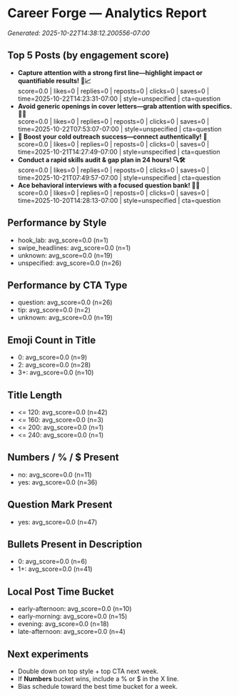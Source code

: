 # Career Forge — Analytics Report

_Generated: 2025-10-22T14:38:12.200556-07:00_

## Top 5 Posts (by engagement score)

- **Capture attention with a strong first line—highlight impact or quantifiable results! 💼📈**  
  score=0.0 | likes=0 | replies=0 | reposts=0 | clicks=0 | saves=0 | time=2025-10-22T14:23:31-07:00 | style=unspecified | cta=question
- **Avoid generic openings in cover letters—grab attention with specifics. 🎯📄**  
  score=0.0 | likes=0 | replies=0 | reposts=0 | clicks=0 | saves=0 | time=2025-10-22T07:53:07-07:00 | style=unspecified | cta=question
- **💼 Boost your cold outreach success—connect authentically! 🚀**  
  score=0.0 | likes=0 | replies=0 | reposts=0 | clicks=0 | saves=0 | time=2025-10-21T14:27:49-07:00 | style=unspecified | cta=question
- **Conduct a rapid skills audit & gap plan in 24 hours! 🔍🛠️**  
  score=0.0 | likes=0 | replies=0 | reposts=0 | clicks=0 | saves=0 | time=2025-10-21T07:49:57-07:00 | style=unspecified | cta=question
- **Ace behavioral interviews with a focused question bank! 🧠💼**  
  score=0.0 | likes=0 | replies=0 | reposts=0 | clicks=0 | saves=0 | time=2025-10-20T14:28:13-07:00 | style=unspecified | cta=question

## Performance by Style

- hook_lab: avg_score=0.0 (n=1)
- swipe_headlines: avg_score=0.0 (n=1)
- unknown: avg_score=0.0 (n=19)
- unspecified: avg_score=0.0 (n=26)

## Performance by CTA Type

- question: avg_score=0.0 (n=26)
- tip: avg_score=0.0 (n=2)
- unknown: avg_score=0.0 (n=19)

## Emoji Count in Title

- 0: avg_score=0.0 (n=9)
- 2: avg_score=0.0 (n=28)
- 3+: avg_score=0.0 (n=10)

## Title Length

- <= 120: avg_score=0.0 (n=42)
- <= 160: avg_score=0.0 (n=3)
- <= 200: avg_score=0.0 (n=1)
- <= 240: avg_score=0.0 (n=1)

## Numbers / % / $ Present

- no: avg_score=0.0 (n=11)
- yes: avg_score=0.0 (n=36)

## Question Mark Present

- yes: avg_score=0.0 (n=47)

## Bullets Present in Description

- 0: avg_score=0.0 (n=6)
- 1+: avg_score=0.0 (n=41)

## Local Post Time Bucket

- early-afternoon: avg_score=0.0 (n=10)
- early-morning: avg_score=0.0 (n=15)
- evening: avg_score=0.0 (n=18)
- late-afternoon: avg_score=0.0 (n=4)

## Next experiments

- Double down on top style + top CTA next week.
- If **Numbers** bucket wins, include a % or $ in the X line.
- Bias schedule toward the best time bucket for a week.